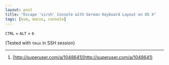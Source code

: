 ```yaml
---
layout: post
title: "Escape 'virsh' Console with German Keyboard Layout on OS X"
tags: [kvm, macos, console]
---
```


`CTRL` + `ALT` + `6`

(Tested with `tmux` in SSH session) 

---
1. [http://superuser.com/a/1048641](http://superuser.com/a/1048641)

